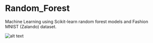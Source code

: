 # Random_Forest

Machine Learning using Scikit-learn random forest models and Fashion MNIST (Zalando) dataset.

![alt text](https://i.ibb.co/7Nfc4sP/random.jpg)
